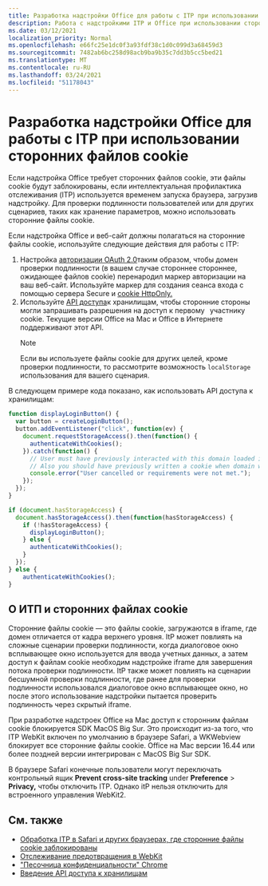 ```yaml
---
title: Разработка надстройки Office для работы с ITP при использовании сторонних файлов cookie
description: Работа с надстройкими ITP и Office при использовании сторонних файлов cookie
ms.date: 03/12/2021
localization_priority: Normal
ms.openlocfilehash: e66fc25e1dc0f3a93fdf38c1d0c099d3a68459d3
ms.sourcegitcommit: 7482ab6bc258d98acb9ba9b35c7dd3b5cc5bed21
ms.translationtype: MT
ms.contentlocale: ru-RU
ms.lasthandoff: 03/24/2021
ms.locfileid: "51178043"
---
```

# <a name="develop-your-office-add-in-to-work-with-itp-when-using-third-party-cookies"></a>Разработка надстройки Office для работы с ITP при использовании сторонних файлов cookie

Если надстройка Office требует сторонних файлов cookie, эти файлы cookie будут заблокированы, если интеллектуальная профилактика отслеживания (ITP) используется временем запуска браузера, загрузив надстройку. Для проверки подлинности пользователей или для других сценариев, таких как хранение параметров, можно использовать сторонние файлы cookie.

Если надстройка Office и веб-сайт должны полагаться на сторонние файлы cookie, используйте следующие действия для работы с ITP:

1. Настройка [авторизации OAuth 2.0](https://tools.ietf.org/html/rfc6749)таким образом, чтобы домен проверки подлинности (в вашем случае стороннее стороннее, ожидающее файлов cookie) перенародил маркер авторизации на   ваш веб-сайт. Используйте маркер для создания сеанса входа с помощью сервера Secure и [cookie HttpOnly.](https://developer.mozilla.org/en-US/docs/Web/HTTP/Cookies#Secure_and_HttpOnly_cookies)
2. Используйте [API доступа](https://webkit.org/blog/8124/introducing-storage-access-api/)к хранилищам, чтобы сторонние стороны могли запрашивать разрешения на доступ к первому   участнику cookie. Текущие версии Office на Mac и Office в Интернете поддерживают этот API.
    > [!NOTE]
    > Если вы используете файлы cookie для других целей, кроме проверки подлинности, то рассмотрите возможность `localStorage` использования для вашего сценария.

В следующем примере кода показано, как использовать API доступа к хранилищам:

```javascript
function displayLoginButton() {
  var button = createLoginButton();
  button.addEventListener("click", function(ev) {
    document.requestStorageAccess().then(function() {
      authenticateWithCookies(); 
    }).catch(function() {
      // User must have previously interacted with this domain loaded in a top frame
      // Also you should have previously written a cookie when domain was loaded in the top frame
      console.error("User cancelled or requirements were not met.");
    });
  });
}

if (document.hasStorageAccess) { 
  document.hasStorageAccess().then(function(hasStorageAccess) { 
    if (!hasStorageAccess) { 
      displayLoginButton(); 
    } else { 
      authenticateWithCookies(); 
    } 
  }); 
} else { 
    authenticateWithCookies(); 
} 
```

## <a name="about-itp-and-third-party-cookies"></a>О ИТП и сторонних файлах cookie

Сторонние файлы cookie — это файлы cookie, загружаются в iframe, где домен отличается от кадра верхнего уровня. ItP может повлиять на сложные сценарии проверки подлинности, когда диалоговое окно всплывающее окно используется для ввода учетных данных, а затем доступ к файлам cookie необходим надстройке iframe для завершения потока проверки подлинности. ItP также может повлиять на сценарии бесшумной проверки подлинности, где ранее для проверки подлинности использовался диалоговое окно всплывающее окно, но после этого использование надстройки пытается проверить подлинность через скрытый iframe.

При разработке надстроек Office на Mac доступ к сторонним файлам cookie блокируется SDK MacOS Big Sur. Это происходит из-за того, что ITP WebKit включен по умолчанию в браузере Safari, а WKWebview блокирует все сторонние файлы cookie. Office на Mac версии 16.44 или более поздней версии интегрирован с MacOS Big Sur SDK.

В браузере Safari конечные пользователи могут переключать контрольный ящик **Prevent cross-site tracking** under **Preference**  >  **Privacy,** чтобы отключить ITP. Однако itP нельзя отключить для встроенного управления WebKit2.

## <a name="see-also"></a>См. также

- [Обработка ITP в Safari и других браузерах, где сторонние файлы cookie заблокированы](/azure/active-directory/develop/reference-third-party-cookies-spas)
- [Отслеживание предотвращения в WebKit](https://webkit.org/tracking-prevention/)
- ["Песочница конфиденциальности" Chrome](https://blog.chromium.org/2020/01/building-more-private-web-path-towards.html)
- [Введение API доступа к хранилищам](https://blogs.windows.com/msedgedev/2020/07/08/introducing-storage-access-api/)